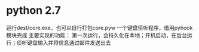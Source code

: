 # python 2.7
运行dest/core.exe，也可以自行打包core.pyw
一个键盘侦听程序，借用pyhook模块完成
主要实现的功能：
第一次运行，会持久化在本地；开机启动，在后台运行；侦听键盘输入并将信息通过邮件发送出去
